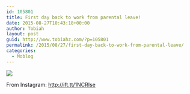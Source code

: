 ```yaml
---
id: 105801
title: First day back to work from parental leave!
date: 2015-08-27T10:43:18+00:00
author: Tobiah
layout: post
guid: http://www.tobiahz.com/?p=105801
permalink: /2015/08/27/first-day-back-to-work-from-parental-leave/
categories:
  - Moblog
---
```

<div>
  <img src='https://i1.wp.com/scontent.cdninstagram.com/hphotos-xaf1/t51.2885-15/e15/11850198_1629618423994288_1756404929_n.jpg?w=660&#038;ssl=1' data-recalc-dims="1" /></p> 
  
  <div>
    From Instagram: <a href="http://ift.tt/1NCRIse">http://ift.tt/1NCRIse</a>
  </div>
</div>